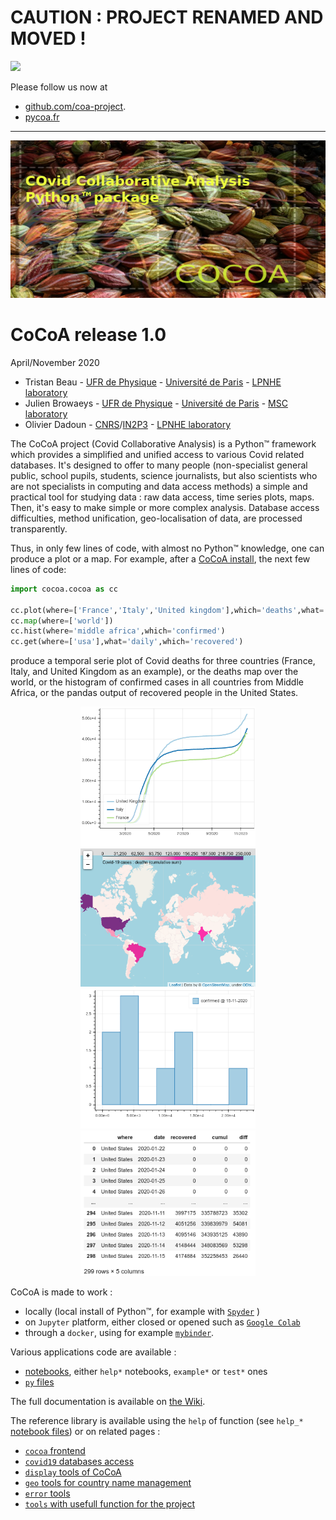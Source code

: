# CAUTION : PROJECT RENAMED AND MOVED !

<img src="https://upload.wikimedia.org/wikipedia/commons/thumb/5/5e/ANA_777-300_Taking_off_from_JFK.jpg/120px-ANA_777-300_Taking_off_from_JFK.jpg" />

Please follow us now at 
 * [github.com/coa-project](http://github.com/coa-project).
 * [pycoa.fr](http://pycoa.fr)

---

![CoCoA Logo](/docs/fig/cocoa_640_320.png)
# CoCoA release 1.0

April/November 2020

* Tristan Beau - [UFR de Physique](https://physique.u-paris.fr/) - [Université de Paris](http://u-paris.fr) - [LPNHE laboratory](http://lpnhe.in2p3.fr/)
* Julien Browaeys - [UFR de Physique](https://physique.u-paris.fr/) - [Université de Paris](http://u-paris.fr) - [MSC laboratory](http://www.msc.univ-paris-diderot.fr/)
* Olivier Dadoun - [CNRS](http://cnrs.fr)/[IN2P3](http://www.in2p3.fr) - [LPNHE laboratory](http://lpnhe.in2p3.fr/)

The CoCoA project (Covid Collaborative Analysis) is a Python™ framework which provides a simplified and unified access to various Covid related databases.
It's designed to offer to many people (non-specialist general public, school pupils, students, science journalists, but also scientists who are not specialists in  computing and data access methods) a simple and practical tool for studying data : raw data access, time series plots, maps.
Then, it's easy to make simple or more complex analysis.
Database access difficulties, method unification, geo-localisation of data, are processed transparently.

Thus, in only few lines of code, with almost no Python™ knowledge, one can produce a plot or a map.
For example, after a [CoCoA install](https://github.com/tjbtjbtjb/CoCoA/wiki/Install), the next few lines of code:

```python
import cocoa.cocoa as cc

cc.plot(where=['France','Italy','United kingdom'],which='deaths',what='cumul')
cc.map(where=['world'])
cc.hist(where='middle africa',which='confirmed')
cc.get(where=['usa'],what='daily',which='recovered')
```

produce a temporal serie plot of Covid deaths for three countries (France, Italy, and United Kingdom as an example), or the deaths map over the world, or the histogram of confirmed cases in all countries from Middle Africa, or the pandas output of recovered people in the United States.

<center>
<img src="/docs/fig/cocoa_plot_example.png" width="280px"/> 

<img src="/docs/fig/cocoa_map_example.png" width="280px" />

<img src="/docs/fig/cocoa_hist_example.png" width="280px" />

<img src="/docs/fig/cocoa_get_example.png" width="280px" />

</center>

CoCoA is made to work :
- locally (local install of Python™, for example with [`Spyder`](https://www.spyder-ide.org/) )
- on `Jupyter` platform, either closed or opened such as [`Google Colab`](https://colab.research.google.com/)
- through a `docker`, using for example [`mybinder`](https://mybinder.org/).

Various applications code are available : 
- [notebooks](https://github.com/tjbtjbtjb/CoCoA/tree/master/notebooks), either `help*` notebooks, `example*` or `test*` ones
- [`py` files](https://github.com/tjbtjbtjb/CoCoA/tree/master/py)

The full documentation is available on [the Wiki](https://github.com/tjbtjbtjb/CoCoA/wiki/Home).

The reference library is available using the `help` of function (see `help_*` [notebook files](https://github.com/tjbtjbtjb/CoCoA/tree/master/notebooks)) or on related pages : 
- [`cocoa` frontend](http://tjbtjbtjb.github.com/CoCoA/help_cocoa)
- [`covid19` databases access](http://tjbtjbtjb.github.com/CoCoA/help_covid19)
- [`display` tools of CoCoA](http://tjbtjbtjb.github.com/CoCoA/display)
- [`geo` tools for country name management](http://tjbtjbtjb.github.com/CoCoA/help_geo)
- [`error` tools](http://tjbtjbtjb.github.com/CoCoA/help_error)
- [`tools` with usefull function for the project](http://tjbtjbtjb.github.com/CoCoA/help_tools)
